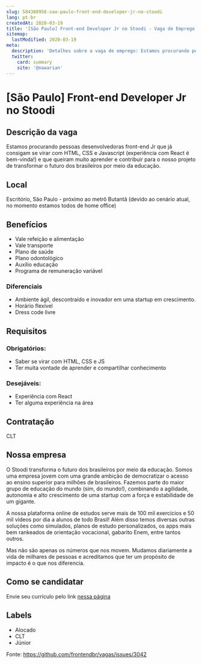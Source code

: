 ```yaml
---
slug: 584388956-sao-paulo-front-end-developer-jr-no-stoodi
lang: pt-br
createdAt: 2020-03-19
title: '[São Paulo] Front-end Developer Jr no Stoodi - Vaga de Emprego'
sitemap:
  lastModified: 2020-03-19
meta:
  description: 'Detalhes sobre a vaga de emprego: Estamos procurando pessoas desenvolvedoras front-end Jr que já consigam se virar com HTML, CSS e Javascript (experiência com React é bem-vinda!) e que queiram muito aprender e contribuir para o nosso projeto de transformar o futuro dos brasileiros por meio da educação.'
  twitter:
    card: summary
    site: '@nawarian'
---
```


# [São Paulo] Front-end Developer Jr no Stoodi

## Descrição da vaga
Estamos procurando pessoas desenvolvedoras front-end Jr que já consigam se virar com HTML, CSS e Javascript (experiência com React é bem-vinda!) e que queiram muito aprender e contribuir para o nosso projeto de transformar o futuro dos brasileiros por meio da educação.

## Local
Escritório, São Paulo - próximo ao metrô Butantã
(devido ao cenário atual, no momento estamos todos de home office)

## Benefícios

- Vale refeição e alimentação
- Vale transporte
- Plano de saúde
- Plano odontológico
- Auxílio educação
- Programa de remuneração variável

### Diferenciais

- Ambiente ágil, descontraído e inovador em uma startup em crescimento.
- Horário flexível
- Dress code livre

## Requisitos
### Obrigatórios:

- Saber se virar com HTML, CSS e JS
- Ter muita vontade de aprender e compartilhar conhecimento

### Desejáveis:

- Experiência com React
- Ter alguma experiência na área

## Contratação
CLT

## Nossa empresa
O Stoodi transforma o futuro dos brasileiros por meio da educação. Somos uma empresa jovem com uma grande ambição de democratizar o acesso ao ensino superior para milhões de brasileiros. Fazemos parte do maior grupo de educação do mundo (sim, do mundo!), combinando a agilidade, autonomia e alto crescimento de uma startup com a força e estabilidade de um gigante.

A nossa plataforma online de estudos serve mais de 100 mil exercícios e 50 mil vídeos por dia a alunos de todo Brasil! Além disso temos diversas outras soluções como simulados, planos de estudo personalizados, os apps mais bem rankeados de orientação vocacional, gabarito Enem, entre tantos outros.

Mas não são apenas os números que nos movem. Mudamos diariamente a vida de milhares de pessoas e acreditamos que ter um propósito de impacto é o que nos diferencia.

## Como se candidatar
Envie seu currículo pelo link [nessa página](https://jobs.kenoby.com/stoodi/job/pessoa-desenvolvedora-front-end-junior/5dc1e8a0272dbd20d9fea690)

## Labels
- Alocado
- CLT
- Júnior

Fonte: https://github.com/frontendbr/vagas/issues/3042